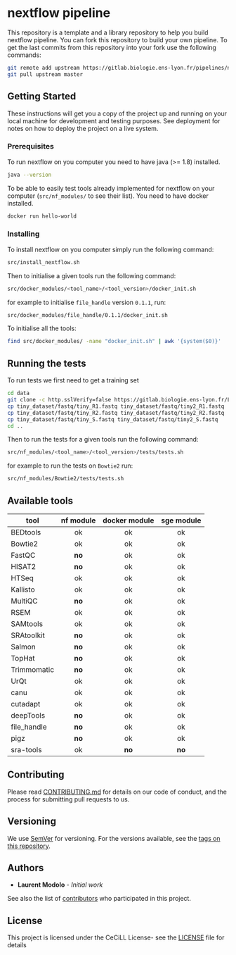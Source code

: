 # nextflow pipeline

This repository is a template and a library repository to help you build nextflow pipeline.
You can fork this repository to build your own pipeline.
To get the last commits from this repository into your fork use the following commands:

```sh
git remote add upstream https://gitlab.biologie.ens-lyon.fr/pipelines/nextflow.git
git pull upstream master
```

## Getting Started

These instructions will get you a copy of the project up and running on your local machine for development and testing purposes. See deployment for notes on how to deploy the project on a live system.

### Prerequisites

To run nextflow on you computer you need to have java (>= 1.8) installed.

```sh
java --version
```

To be able to easily test tools already implemented for nextflow on your computer (`src/nf_modules/` to see their list). You need to have docker installed.

```sh
docker run hello-world
```

### Installing

To install nextflow on you computer simply run the following command:

```sh
src/install_nextflow.sh
```

Then to initialise a given tools run the following command:

```sh
src/docker_modules/<tool_name>/<tool_version>/docker_init.sh
```

for example to initialise `file_handle` version `0.1.1`, run:

```sh
src/docker_modules/file_handle/0.1.1/docker_init.sh
```

To initialise all the tools:
```sh
find src/docker_modules/ -name "docker_init.sh" | awk '{system($0)}'
```

## Running the tests

To run tests we first need to get a training set
```sh
cd data
git clone -c http.sslVerify=false https://gitlab.biologie.ens-lyon.fr/LBMC/tiny_dataset.git
cp tiny_dataset/fastq/tiny_R1.fastq tiny_dataset/fastq/tiny2_R1.fastq
cp tiny_dataset/fastq/tiny_R2.fastq tiny_dataset/fastq/tiny2_R2.fastq
cp tiny_dataset/fastq/tiny_S.fastq tiny_dataset/fastq/tiny2_S.fastq
cd ..
```

Then to run the tests for a given tools run the following command:

```sh
src/nf_modules/<tool_name>/<tool_version>/tests/tests.sh
```

for example to run the tests on `Bowtie2` run:

```sh
src/nf_modules/Bowtie2/tests/tests.sh
```

## Available tools

| tool | nf module | docker module | sge module |
|------|:---------:|:-------------:|:----------:|
BEDtools | ok | ok | ok
Bowtie2 | ok | ok | ok
FastQC | **no** | ok | ok
HISAT2 | **no** | ok | ok
HTSeq | ok | ok | ok
Kallisto | ok | ok | ok
MultiQC | **no** | ok | ok
RSEM | ok | ok | ok
SAMtools | ok | ok | ok
SRAtoolkit | **no** | ok | ok
Salmon | **no** | ok | ok
TopHat | **no** | ok | ok
Trimmomatic | **no** | ok | ok
UrQt | ok | ok | ok
canu | ok | ok | ok
cutadapt | ok | ok | ok
deepTools | **no** | ok | ok
file_handle | **no** | ok | ok
pigz | **no** | ok | ok
sra-tools | ok | **no** | **no**



## Contributing

Please read [CONTRIBUTING.md](CONTRIBUTING.md) for details on our code of conduct, and the process for submitting pull requests to us.

## Versioning

We use [SemVer](http://semver.org/) for versioning. For the versions available, see the [tags on this repository](https://gitlab.biologie.ens-lyon.fr/pipelines/nextflow/tags). 

## Authors

* **Laurent Modolo** - *Initial work*

See also the list of [contributors](https://gitlab.biologie.ens-lyon.fr/pipelines/nextflow/graphs/master) who participated in this project.

## License

This project is licensed under the CeCiLL License- see the [LICENSE](LICENSE) file for details

